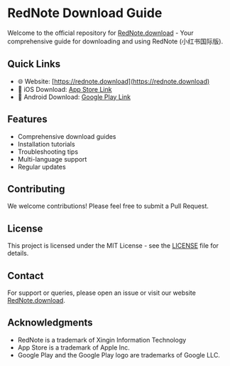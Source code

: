 # RedNote Download Guide

Welcome to the official repository for [RedNote.download](https://rednote.download) - Your comprehensive guide for downloading and using RedNote (小红书国际版).

## Quick Links

- 🌐 Website: [https://rednote.download](https://rednote.download)
- 📱 iOS Download: [App Store Link](https://apps.apple.com/us/app/%E5%B0%8F%E7%BA%A2%E4%B9%A6/id741292507)
- 🤖 Android Download: [Google Play Link](https://play.google.com/store/apps/details?id=com.xingin.xhs)

## Features

- Comprehensive download guides
- Installation tutorials
- Troubleshooting tips
- Multi-language support
- Regular updates

## Contributing

We welcome contributions! Please feel free to submit a Pull Request.

## License

This project is licensed under the MIT License - see the [LICENSE](LICENSE) file for details.

## Contact

For support or queries, please open an issue or visit our website [RedNote.download](https://rednote.download).

## Acknowledgments

- RedNote is a trademark of Xingin Information Technology
- App Store is a trademark of Apple Inc.
- Google Play and the Google Play logo are trademarks of Google LLC. 